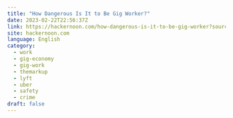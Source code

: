 ```yaml
---
title: "How Dangerous Is It to Be Gig Worker?"
date: 2023-02-22T22:56:37Z
link: https://hackernoon.com/how-dangerous-is-it-to-be-gig-worker?source=rss&utm_medium=RSS&utm_source=news.12bit.vn
site: hackernoon.com
language: English
category:
  - work
  - gig-economy
  - gig-work
  - themarkup
  - lyft
  - uber
  - safety
  - crime
draft: false
---
```

